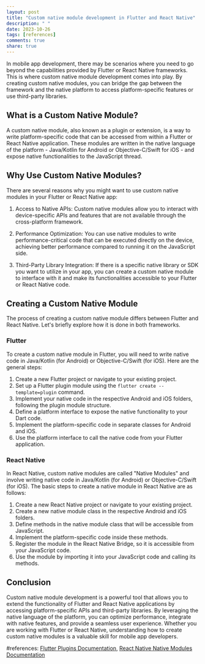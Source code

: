 ```yaml
---
layout: post
title: "Custom native module development in Flutter and React Native"
description: " "
date: 2023-10-26
tags: [references]
comments: true
share: true
---
```


In mobile app development, there may be scenarios where you need to go beyond the capabilities provided by Flutter or React Native frameworks. This is where custom native module development comes into play. By creating custom native modules, you can bridge the gap between the framework and the native platform to access platform-specific features or use third-party libraries.

## What is a Custom Native Module?

A custom native module, also known as a plugin or extension, is a way to write platform-specific code that can be accessed from within a Flutter or React Native application. These modules are written in the native language of the platform - Java/Kotlin for Android or Objective-C/Swift for iOS - and expose native functionalities to the JavaScript thread.

## Why Use Custom Native Modules?

There are several reasons why you might want to use custom native modules in your Flutter or React Native app:

1. Access to Native APIs: Custom native modules allow you to interact with device-specific APIs and features that are not available through the cross-platform framework.

2. Performance Optimization: You can use native modules to write performance-critical code that can be executed directly on the device, achieving better performance compared to running it on the JavaScript side.

3. Third-Party Library Integration: If there is a specific native library or SDK you want to utilize in your app, you can create a custom native module to interface with it and make its functionalities accessible to your Flutter or React Native code.

## Creating a Custom Native Module

The process of creating a custom native module differs between Flutter and React Native. Let's briefly explore how it is done in both frameworks.

### Flutter

To create a custom native module in Flutter, you will need to write native code in Java/Kotlin (for Android) or Objective-C/Swift (for iOS). Here are the general steps:

1. Create a new Flutter project or navigate to your existing project.
2. Set up a Flutter plugin module using the `flutter create --template=plugin` command.
3. Implement your native code in the respective Android and iOS folders, following the plugin module structure.
4. Define a platform interface to expose the native functionality to your Dart code.
5. Implement the platform-specific code in separate classes for Android and iOS.
6. Use the platform interface to call the native code from your Flutter application.

### React Native

In React Native, custom native modules are called "Native Modules" and involve writing native code in Java/Kotlin (for Android) or Objective-C/Swift (for iOS). The basic steps to create a native module in React Native are as follows:

1. Create a new React Native project or navigate to your existing project.
2. Create a new native module class in the respective Android and iOS folders.
3. Define methods in the native module class that will be accessible from JavaScript.
4. Implement the platform-specific code inside these methods.
5. Register the module in the React Native Bridge, so it is accessible from your JavaScript code.
6. Use the module by importing it into your JavaScript code and calling its methods.

## Conclusion

Custom native module development is a powerful tool that allows you to extend the functionality of Flutter and React Native applications by accessing platform-specific APIs and third-party libraries. By leveraging the native language of the platform, you can optimize performance, integrate with native features, and provide a seamless user experience. Whether you are working with Flutter or React Native, understanding how to create custom native modules is a valuable skill for mobile app developers.

#references: [Flutter Plugins Documentation](https://flutter.dev/docs/development/packages-and-plugins/developing-packages), [React Native Native Modules Documentation](https://reactnative.dev/docs/native-modules-intro)